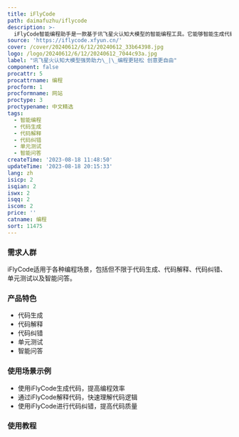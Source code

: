 ```yaml
---
title: iFlyCode
path: daimafuzhu/iflycode
description: >-
  iFlyCode智能编程助手是一款基于讯飞星火认知大模型的智能编程工具。它能够智能生成代码、解释代码、纠错代码、进行单元测试以及提供智能问答功能。通过iFlyCode，用户可以更轻松地进行编程，创意更自由。iFlyCode支持智能生成单行或函数级代码建议，根据注释、函数名自动生成代码，通过方法名、上下文等信息补齐代码。它还能够选中段落进行代码解释，逐一详解类、函数及其作用，支持逐行代码注释，学习海量范式，快速精准解读。此外，iFlyCode还能够精准定位拼写、语法、逻辑错误，提供针对性纠正建议，支持新老代码比较，一键修改。它还能够快速生成单元测试用例，支持多种主流单元测试框架，智能生成单元测试数据。最后，iFlyCode还支持选中代码提问、对话式自由问答，提供代码相关问题的专业解答，无需切换IDE界面。立即申请使用iFlyCode，开启智能编程之旅！
source: 'https://iflycode.xfyun.cn/'
cover: /cover/20240612/6/12/20240612_33b64398.jpg
logo: /logo/20240612/6/12/20240612_7044c93a.jpg
label: "讯飞星火认知大模型强势助力\_|\_编程更轻松 创意更自由"
component: false
procattr: 5
procattrname: 编程
procform: 1
procformname: 网站
proctype: 3
proctypename: 中文精选
tags:
  - 智能编程
  - 代码生成
  - 代码解释
  - 代码纠错
  - 单元测试
  - 智能问答
createTime: '2023-08-18 11:48:50'
updateTime: '2023-08-18 20:15:33'
lang: zh
isicp: 2
isqian: 2
iswx: 2
isqq: 2
iscom: 2
price: ''
catname: 编程
sort: 11475
---
```




### 需求人群
iFlyCode适用于各种编程场景，包括但不限于代码生成、代码解释、代码纠错、单元测试以及智能问答。

### 产品特色
- 代码生成
- 代码解释
- 代码纠错
- 单元测试
- 智能问答

### 使用场景示例
- 使用iFlyCode生成代码，提高编程效率
- 通过iFlyCode解释代码，快速理解代码逻辑
- 使用iFlyCode进行代码纠错，提高代码质量

### 使用教程


  
